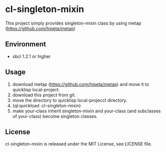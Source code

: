 # cl-singleton-mixin

This project simply provides singleton-mixin class by using metap (https://github.com/hipeta/metap)

## Environment

- sbcl 1.2.1 or higher

## Usage

1. download metap (https://github.com/hipeta/metap) and move it to quicklisp local-project.
1. download this project from git.
1. move the directory to quicklisp local-projecct directory.
1. (ql:quickload :cl-singleton-mixin)
1. make your-class inherit singleton-mixin and your-class (and subclasses of your-class) become singleton classes.

## License

cl-singleton-mixin is released under the MIT License, see LICENSE file.
